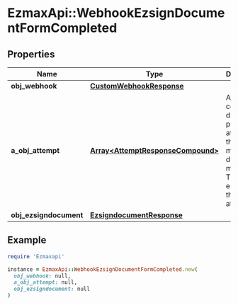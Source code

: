 # EzmaxApi::WebhookEzsignDocumentFormCompleted

## Properties

| Name | Type | Description | Notes |
| ---- | ---- | ----------- | ----- |
| **obj_webhook** | [**CustomWebhookResponse**](CustomWebhookResponse.md) |  |  |
| **a_obj_attempt** | [**Array&lt;AttemptResponseCompound&gt;**](AttemptResponseCompound.md) | An array containing details of previous attempts that were made to deliver the message. The array is empty if it&#39;s the first attempt. |  |
| **obj_ezsigndocument** | [**EzsigndocumentResponse**](EzsigndocumentResponse.md) |  |  |

## Example

```ruby
require 'Ezmaxapi'

instance = EzmaxApi::WebhookEzsignDocumentFormCompleted.new(
  obj_webhook: null,
  a_obj_attempt: null,
  obj_ezsigndocument: null
)
```

